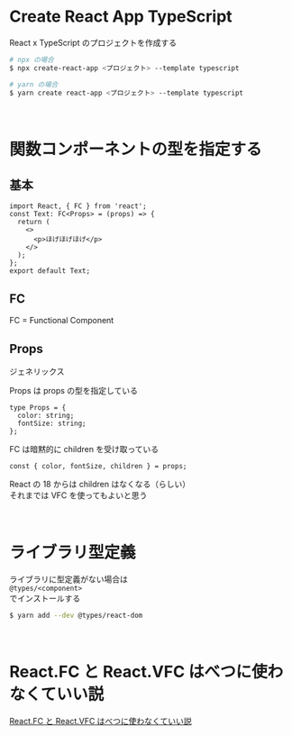 # Create React App TypeScript

React x TypeScript のプロジェクトを作成する

```zsh
# npx の場合
$ npx create-react-app <プロジェクト> --template typescript

# yarn の場合
$ yarn create react-app <プロジェクト> --template typescript
```

<br />

# 関数コンポーネントの型を指定する

## 基本

```tsx
import React, { FC } from 'react';
const Text: FC<Props> = (props) => {
  return (
    <>
      <p>ほげほげほげ</p>
    </>
  );
};
export default Text;
```

## FC

FC = Functional Component

## Props

ジェネリックス

Props は props の型を指定している

```tsx
type Props = {
  color: string;
  fontSize: string;
};
```

FC は暗黙的に children を受け取っている

```tsx
const { color, fontSize, children } = props;
```

React の 18 からは children はなくなる（らしい）  
それまでは VFC を使ってもよいと思う

<br />

# ライブラリ型定義

ライブラリに型定義がない場合は  
`@types/<component>`  
でインストールする

```zsh
$ yarn add --dev @types/react-dom
```

<br />

# React.FC と React.VFC はべつに使わなくていい説

[React.FC と React.VFC はべつに使わなくていい説](https://kray.jp/blog/dont-have-to-use-react-fc-and-react-vfc/)
